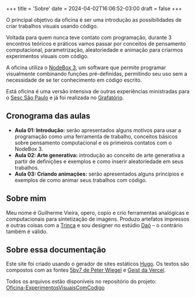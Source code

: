+++
title = 'Sobre'
date = 2024-04-02T16:06:52-03:00
draft = false
+++

O principal objetivo da oficina é ser uma introdução as possibilidades de criar trabalhos visuais usando código. 

Voltada para quem nunca teve contato com programação, durante 3 encontros teóricos e práticos vamos passar por conceitos de pensamento computacional, parametrização, aleatoriedade e animação para criarmos experimentos visuais com código. 

A oficina utiliza o [NodeBox 3](https://www.nodebox.net/), um software que permite programar visualmente combinando funções pré-definidas, permitindo seu uso sem a necessidade de se ter conhecimento em código escrito.

Está oficina é uma versão intensiva de outras experiências ministradas para o [Sesc São Paulo](http://sescsp.org.br/) e já foi realizada no [Grafatório](https://grafatorio.com/site/).


## Cronograma das aulas

- **Aula 01: Introdução:** serão apresentados alguns motivos para usar a programação como uma ferramenta de trabalho, conceitos básicos sobre pensamento computacional e os primeiros contatos com o NodeBox 3.
- **Aula 02: Arte generativa:** introdução ao conceito de arte generativa a partir de definições e exemplos e como inserir aleatoriedade em seus trabalhos.
- **Aula 03: Criando animações:** serão apresentados alguns princípios e exemplos de como animar seus trabalhos com código.

## Sobre mim

Meu nome é Guilherme Vieira,  opero, copio e crio ferramentas analógicas e computacionais para sintetização de imagens. Produzo artefatos impressos e outras coisas com a [Trinca](https://trinca.net) e sou designer no estúdio [Daó](https://www.estudiodao.com) – o contrário também é válido.

## Sobre essa documentação

Este site foi criado usando o gerador de sites estáticos [Hugo](https://gohugo.io/). Os textos são compostos com as fontes [5by7 de Peter Wiegel](http://www.peter-wiegel.de/5by7.html) e [Geist da Vercel](https://vercel.com/font).

Todos os arquivos estão disponíveis no repositório do projeto:  
[Oficina-ExperimentosVisuaisComCodigo](https://github.com/guilhermesv/Oficina-ExperimentosVisuaisComCodigo) 